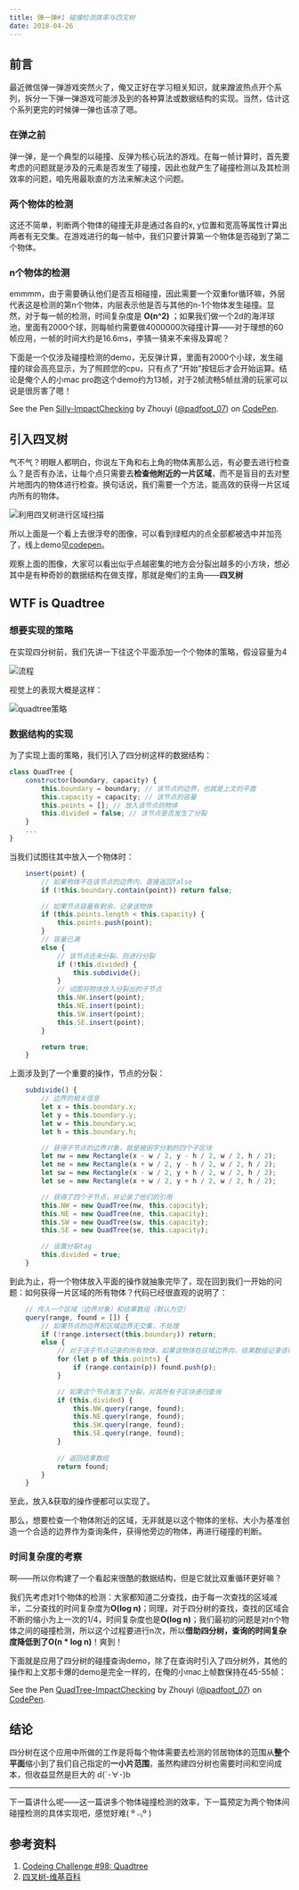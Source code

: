 ```yaml
---
title: 弹一弹#1 碰撞检测效率与四叉树
date: 2018-04-26
---
```


## 前言

最近微信弹一弹游戏突然火了，俺又正好在学习相关知识，就来蹭波热点开个系列，拆分一下弹一弹游戏可能涉及到的各种算法或数据结构的实现。当然，估计这个系列更完的时候弹一弹也该凉了嗯。

### 在弹之前

弹一弹，是一个典型的以碰撞、反弹为核心玩法的游戏。在每一帧计算时，首先要考虑的问题就是涉及的元素是否发生了碰撞，因此也就产生了碰撞检测以及其检测效率的问题，咱先用最耿直的方法来解决这个问题。

### 两个物体的检测

这还不简单，判断两个物体的碰撞无非是通过各自的x, y位置和宽高等属性计算出两者有无交集。在游戏进行的每一帧中，我们只要计算第一个物体是否碰到了第二个物体。

### n个物体的检测

emmmm，由于需要确认他们是否互相碰撞，因此需要一个双重for循环嘛，外层代表这是检测的第n个物体，内层表示他是否与其他的n-1个物体发生碰撞。显然，对于每一帧的检测，时间复杂度是 **O(n^2)** ；如果我们做一个2d的海洋球池，里面有2000个球，则每帧约需要做4000000次碰撞计算——对于理想的60帧应用，一帧的时间大约是16.6ms，李猜一猜来不来得及算呢？

下面是一个仅涉及碰撞检测的demo，无反弹计算，里面有2000个小球，发生碰撞的球会高亮显示，为了照顾您的cpu，只有点了“开始”按钮后才会开始运算。结论是俺个人的小mac pro跑这个demo约为13帧，对于2帧流畅5帧丝滑的玩家可以说是很厉害了嗯！

<p data-height="265" data-theme-id="0" data-slug-hash="GdZVeo" data-default-tab="js,result" data-user="padfoot_07" data-embed-version="2" data-pen-title="Silly-ImpactChecking" class="codepen">See the Pen <a href="https://codepen.io/padfoot_07/pen/GdZVeo/">Silly-ImpactChecking</a> by Zhouyi (<a href="https://codepen.io/padfoot_07">@padfoot_07</a>) on <a href="https://codepen.io">CodePen</a>.</p>
<script async src="https://static.codepen.io/assets/embed/ei.js"></script>

## 引入四叉树

气不气？明眼人都明白，你说左下角和右上角的物体离那么远，有必要去进行检查么？是否有办法，让每个点只需要去**检查他附近的一片区域**，而不是盲目的去对整片地图内的物体进行检查。换句话说，我们需要一个方法，能高效的获得一片区域内所有的物体。

![利用四叉树进行区域扫描](https://hukua-blog.oss-cn-beijing.aliyuncs.com/markdown-imgs/quadtree-scan.png)

所以上面是一个看上去很浮夸的图像，可以看到绿框内的点全部都被选中并加亮了，线上demo见[codepen](https://codepen.io/padfoot_07/pen/PRaojV)。

观察上面的图像，大家可以看出似乎点越密集的地方会分裂出越多的小方块，想必其中是有种奇妙的数据结构在做支撑，那就是俺们的主角——**四叉树**

## WTF is Quadtree

### 想要实现的策略

在实现四分树前，我们先讲一下往这个平面添加一个个物体的策略，假设容量为4

![流程](https://hukua-blog.oss-cn-beijing.aliyuncs.com/markdown-imgs/%E5%9B%9B%E5%88%86%E6%A0%91%E6%B5%81%E7%A8%8B.png)

视觉上的表现大概是这样：

![quadtree策略](https://hukua-blog.oss-cn-beijing.aliyuncs.com/markdown-imgs/quadtree%E7%AD%96%E7%95%A5.png)

### 数据结构的实现

为了实现上面的策略，我们引入了四分树这样的数据结构：

```javascript
class QuadTree {
    constructor(boundary, capacity) {
        this.boundary = boundary; // 该节点的边界，也就是上文的平面
        this.capacity = capacity; // 该节点的容量
        this.points = []; // 放入该节点的物体
        this.divided = false; // 该节点是否发生了分裂
    }
    ...
}
```

当我们试图往其中放入一个物体时：

```javascript
    insert(point) {
        // 如果物体不在该节点的边界内，直接返回false
        if (!this.boundary.contain(point)) return false;

        // 如果节点容量有剩余，记录该物体
        if (this.points.length < this.capacity) {
            this.points.push(point);
        }
        // 容量已满
        else {
            // 该节点还未分裂，则进行分裂
            if (!this.divided) {
                this.subdivide();
            }
            // 试图将物体放入分裂出的子节点
            this.NW.insert(point);
            this.NE.insert(point);
            this.SW.insert(point);
            this.SE.insert(point);
        }

        return true;
    }
```

上面涉及到了一个重要的操作，节点的分裂：

```javascript
    subdivide() {
        // 边界的相关信息
        let x = this.boundary.x;
        let y = this.boundary.y;
        let w = this.boundary.w;
        let h = this.boundary.h;

        // 获得子节点的边界对象，就是被田字分割的四个子区块
        let nw = new Rectangle(x - w / 2, y - h / 2, w / 2, h / 2);
        let ne = new Rectangle(x + w / 2, y - h / 2, w / 2, h / 2);
        let sw = new Rectangle(x - w / 2, y + h / 2, w / 2, h / 2);
        let se = new Rectangle(x + w / 2, y + h / 2, w / 2, h / 2);

        // 获得了四个子节点，并记录了他们的引用
        this.NW = new QuadTree(nw, this.capacity);
        this.NE = new QuadTree(ne, this.capacity);
        this.SW = new QuadTree(sw, this.capacity);
        this.SE = new QuadTree(se, this.capacity);

        // 设置分裂tag
        this.divided = true;
    }
```

到此为止，将一个物体放入平面的操作就抽象完毕了，现在回到我们一开始的问题：如何获得一片区域的所有物体？代码已经很直观的说明了：

```javascript
    // 传入一个区域（边界对象）和结果数组（默认为空）
	query(range, found = []) {
        // 如果节点的边界和区域边界无交集，不处理
        if (!range.intersect(this.boundary)) return;
        else {
            // 对于该子节点记录的所有物体，如果该物体在区域边界内，结果数组记录该物体
            for (let p of this.points) {
                if (range.contain(p)) found.push(p);
            }

            // 如果这个节点发生了分裂，对其所有子区块递归查询
            if (this.divided) {
                this.NW.query(range, found);
                this.NE.query(range, found);
                this.SW.query(range, found);
                this.SE.query(range, found);
            }
            
            // 返回结果数组
            return found;
        }
    }
```

至此，放入&获取的操作便都可以实现了。

那么，想要检查一个物体附近的区域，无非就是以这个物体的坐标、大小为基准创造一个合适的边界作为查询条件，获得他旁边的物体，再进行碰撞的判断。

### 时间复杂度的考察

啊——所以你构建了一个看起来很酷的数据结构，但是它就比双重循环更好嘛？

我们先考虑对1个物体的检测：大家都知道二分查找，由于每一次查找的区域减半，二分查找的时间复杂度为**O(log n)**；同理，对于四分树的查找，查找的区域会不断的缩小为上一次的1/4，时间复杂度也是**O(log n)**；我们最初的问题是对n个物体之间的碰撞检测，所以这个过程要进行n次，所以**借助四分树，查询的时间复杂度降低到了O(n * log n)**！爽到！

下面就是应用了四分树的碰撞查询demo，除了在查询时引入了四分树外，其他的操作和上文那卡爆的demo是完全一样的，在俺的小mac上帧数保持在45-55帧：

<p data-height="265" data-theme-id="0" data-slug-hash="OZyvqM" data-default-tab="js,result" data-user="padfoot_07" data-embed-version="2" data-pen-title="QuadTree-ImpactChecking" class="codepen">See the Pen <a href="https://codepen.io/padfoot_07/pen/OZyvqM/">QuadTree-ImpactChecking</a> by Zhouyi (<a href="https://codepen.io/padfoot_07">@padfoot_07</a>) on <a href="https://codepen.io">CodePen</a>.</p>
<script async src="https://static.codepen.io/assets/embed/ei.js"></script>

## 结论

四分树在这个应用中所做的工作是将每个物体需要去检测的邻居物体的范围从**整个平面**缩小到了我们自己指定的**一小片范围**，虽然构建四分树也需要时间和空间成本，但收益显然是巨大的 d(`･∀･)b

------

下一篇讲什么呢——这一篇讲多个物体碰撞检测的效率，下一篇预定为两个物体间碰撞检测的具体实现吧，感觉好难( º﹃º )

## 参考资料

1. [Codeing Challenge #98: Quadtree](https://youtu.be/OJxEcs0w_kE)
2. [四叉树-维基百科](https://zh.wikipedia.org/wiki/%E5%9B%9B%E5%8F%89%E6%A0%91)



